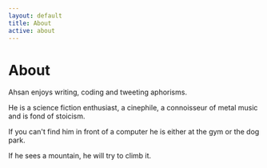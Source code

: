 ```yaml
---
layout: default
title: About
active: about
---
```


<p><h1>About</h1></p>

Ahsan enjoys writing, coding and tweeting aphorisms.

He is a science fiction enthusiast, a cinephile, a connoisseur
of metal music and is fond of stoicism. 

If you can't find him in front of a computer he is either at the gym or the dog park. 

If he sees a mountain, he will try to climb it. 
